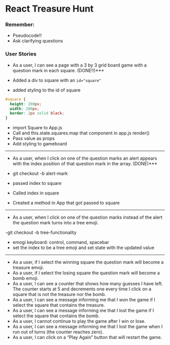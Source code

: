 # React Treasure Hunt

### Remember:

- Pseudocode!!
- Ask clarifying questions

### User Stories

- As a user, I can see a page with a 3 by 3 grid board game with a question mark in each square. (DONE!!)\*\*\*

- Added a div to square with an `id="square"`
- added styling to the id of square

```css
#square {
  height: 200px;
  width: 200px;
  border: 2px solid black;
}
```

- import Square to App.js
- Call <square /> and this.state.squares.map that component in app.js render()
- Pass value as props
- Add styling to gameboard

---

- As a user, when I click on one of the question marks an alert appears with the index position of that question mark in the array. (DONE)\*\*\*

- git checkout -b alert-mark
- passed index to square
- Called index in square
- Created a method in App that got passed to square

---

- As a user, when I click on one of the question marks instead of the alert the question mark turns into a tree emoji.

-git checkout -b tree-functionality

- emogi keyboard: control, command, spacebar
- set the index to be a tree emoji and set state with the updated value

---

- As a user, if I select the winning square the question mark will become a treasure emoji.
- As a user, if I select the losing square the question mark will become a bomb emoji.
- As a user, I can see a counter that shows how many guesses I have left. The counter starts at 5 and decrements one every time I click on a square that is not the treasure nor the bomb.
- As a user, I can see a message informing me that I won the game if I select the square that contains the treasure.
- As a user, I can see a message informing me that I lost the game if I select the square that contains the bomb.
- As a user, I cannot continue to play the game after I win or lose.
- As a user, I can see a message informing me that I lost the game when I run out of turns (the counter reaches zero).
- As a user, I can click on a “Play Again” button that will restart the game.
